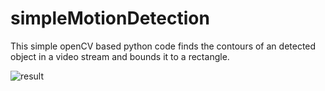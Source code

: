 # simpleMotionDetection

This simple openCV based python code finds the contours of an detected object in a video stream and bounds it to a rectangle.

![result](https://github.com/AakashK2003/simpleMotionDetection/assets/121655285/b66b57cb-d399-4d27-84b1-2f9e9060bb80)
